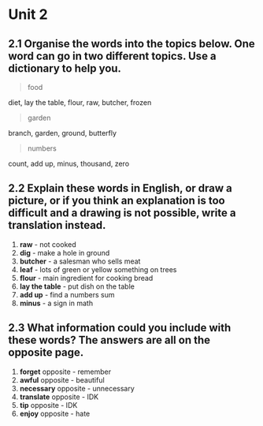 # Unit 2

## 2.1 Organise the words into the topics below. One word can go in two different topics. Use a dictionary to help you.

> food

diet, lay the table, flour, raw, butcher, frozen

> garden

branch, garden, ground, butterfly

> numbers

count, add up, minus, thousand, zero

## 2.2 Explain these words in English, or draw a picture, or if you think an explanation is too difficult and a drawing is not possible, write a translation instead.

1. **raw** - not cooked
2. **dig** - make a hole in ground
3. **butcher** - a salesman who sells meat
4. **leaf** - lots of green or yellow something on trees
5. **flour** - main ingredient for cooking bread
6. **lay the table** - put dish on the table
7. **add up** - find a numbers sum
8. **minus** - a sign in math

## 2.3 What information could you include with these words? The answers are all on the opposite page.

1. **forget** opposite - remember
2. **awful** opposite - beautiful
3. **necessary** opposite - unnecessary
4. **translate** opposite - IDK
5. **tip** opposite - IDK
6. **enjoy** opposite - hate

